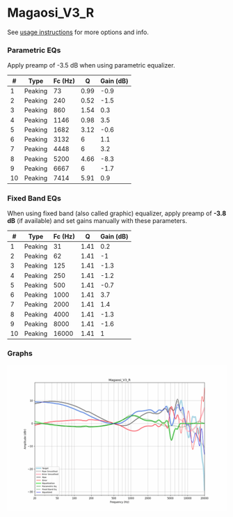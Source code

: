 # Magaosi_V3_R
See [usage instructions](https://github.com/jaakkopasanen/AutoEq#usage) for more options and info.

### Parametric EQs
Apply preamp of -3.5 dB when using parametric equalizer.

|   # | Type    |   Fc (Hz) |    Q |   Gain (dB) |
|-----|---------|-----------|------|-------------|
|   1 | Peaking |        73 | 0.99 |        -0.9 |
|   2 | Peaking |       240 | 0.52 |        -1.5 |
|   3 | Peaking |       860 | 1.54 |         0.3 |
|   4 | Peaking |      1146 | 0.98 |         3.5 |
|   5 | Peaking |      1682 | 3.12 |        -0.6 |
|   6 | Peaking |      3132 | 6    |         1.1 |
|   7 | Peaking |      4448 | 6    |         3.2 |
|   8 | Peaking |      5200 | 4.66 |        -8.3 |
|   9 | Peaking |      6667 | 6    |        -1.7 |
|  10 | Peaking |      7414 | 5.91 |         0.9 |

### Fixed Band EQs
When using fixed band (also called graphic) equalizer, apply preamp of **-3.8 dB** (if available) and set gains manually with these parameters.

|   # | Type    |   Fc (Hz) |    Q |   Gain (dB) |
|-----|---------|-----------|------|-------------|
|   1 | Peaking |        31 | 1.41 |         0.2 |
|   2 | Peaking |        62 | 1.41 |        -1   |
|   3 | Peaking |       125 | 1.41 |        -1.3 |
|   4 | Peaking |       250 | 1.41 |        -1.2 |
|   5 | Peaking |       500 | 1.41 |        -0.7 |
|   6 | Peaking |      1000 | 1.41 |         3.7 |
|   7 | Peaking |      2000 | 1.41 |         1.4 |
|   8 | Peaking |      4000 | 1.41 |        -1.3 |
|   9 | Peaking |      8000 | 1.41 |        -1.6 |
|  10 | Peaking |     16000 | 1.41 |         1   |

### Graphs
![](./Magaosi_V3_R.png)
